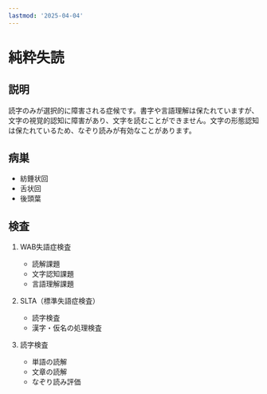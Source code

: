 ```yaml
---
lastmod: '2025-04-04'
---
```


# 純粋失読

## 説明

読字のみが選択的に障害される症候です。書字や言語理解は保たれていますが、文字の視覚的認知に障害があり、文字を読むことができません。文字の形態認知は保たれているため、なぞり読みが有効なことがあります。

## 病巣

- 紡錘状回
- 舌状回
- 後頭葉

## 検査

1. WAB失語症検査

   - 読解課題
   - 文字認知課題
   - 言語理解課題

2. SLTA（標準失語症検査）

   - 読字検査
   - 漢字・仮名の処理検査

3. 読字検査
   - 単語の読解
   - 文章の読解
   - なぞり読み評価
